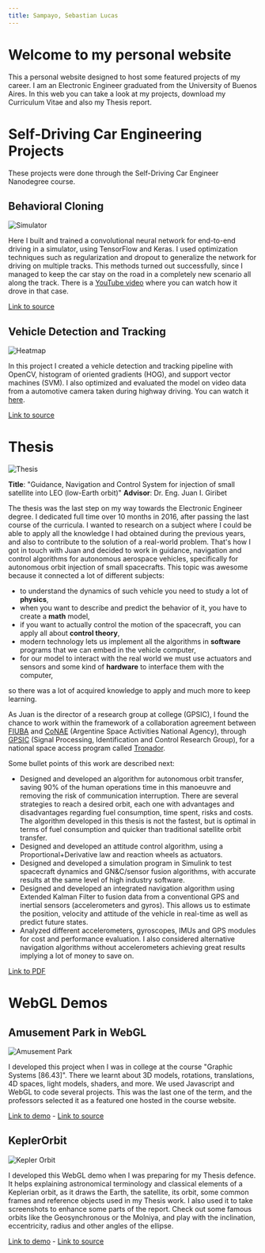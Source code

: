 ```yaml
---
title: Sampayo, Sebastian Lucas
---
```


[//]: # (Image References)
[behavioral]: ./imgs/behavioral.png
[vehicleDet]: ./imgs/vehicleDet.png
[thesis]: ./imgs/thesis.png
[amusement]: ./imgs/amusement.png
[kepler]: ./imgs/keplerOrbit.png


# Welcome to my personal website

This a personal website designed to host some featured projects of my career.
I am an Electronic Engineer graduated from the University of Buenos Aires.
In this web you can take a look at my projects, download my Curriculum Vitae and also my Thesis report.

# Self-Driving Car Engineering Projects

These projects were done through the Self-Driving Car Engineer Nanodegree course.

## Behavioral Cloning

![Simulator][behavioral]

Here I built and trained a convolutional neural network for end-to-end driving in a simulator, using TensorFlow and Keras. I used optimization techniques such as regularization and dropout to generalize the network for driving on multiple tracks. This methods turned out successfully, since I managed to keep the car stay on the road in a completely new scenario all along the track. There is a [YouTube video](https://youtu.be/xRBW0KxH8AY) where you can watch how it drove in that case.

[Link to source](https://github.com/sebastian-sampayo/Behavioral-Cloning-Project-Udacity)


## Vehicle Detection and Tracking

![Heatmap][vehicleDet]

In this project I created a vehicle detection and tracking pipeline with OpenCV, histogram of oriented gradients (HOG), and support vector machines (SVM). I also optimized and evaluated the model on video data from a automotive camera taken during highway driving. You can watch it [here](https://youtu.be/zxqPGv7t-no).

[Link to source](https://github.com/sebastian-sampayo/Vehicle-Detection-Udacity)


# Thesis

![Thesis][thesis]

**Title**: "Guidance, Navigation and Control System for injection of small satellite into LEO (low-Earth orbit)" 
**Advisor**: Dr. Eng. Juan I. Giribet

The thesis was the last step on my way towards the Electronic Engineer degree. I dedicated full time over 10 months in 2016, after passing the last course of the curricula. I wanted to research on a subject where I could be able to apply all the knowledge I had obtained during the previous years, and also to contribute to the solution of a real-world problem.
That's how I got in touch with Juan and decided to work in guidance, navigation and control algorithms for autonomous aerospace vehicles, specifically for autonomous orbit injection of small spacecrafts. This topic was awesome because it connected a lot of different subjects: 
- to understand the dynamics of such vehicle you need to study a lot of **physics**,
- when you want to describe and predict the behavior of it, you have to create a **math** model,
- if you want to actually control the motion of the spacecraft, you can apply all about **control theory**,
- modern technology lets us implement all the algorithms in **software** programs that we can embed in the vehicle computer,
- for our model to interact with the real world we must use actuators and sensors and some kind of **hardware** to interface them with the computer,

so there was a lot of acquired knowledge to apply and much more to keep learning.

As Juan is the director of a research group at college (GPSIC), I found the chance to work within the framework of a collaboration agreement between 
[FIUBA](http://www.fi.uba.ar/) and 
[CoNAE](http://www.conae.gob.ar/) 
(Argentine Space Activities National Agency), through 
[GPSIC](http://psic.fi.uba.ar/) 
(Signal Processing, Identification and Control Research Group), for a national space access program called [Tronador](http://www.conae.gov.ar/index.php/espanol/acceso-al-espacio/tronador-ii).

Some bullet points of this work are described next:
- Designed and developed an algorithm for autonomous orbit transfer, saving 90% of the human operations time in this manoeuvre and removing the risk of communication interruption. There are several strategies to reach a desired orbit, each one with advantages and disadvantages regarding fuel consumption, time spent, risks and costs. The algorithm developed in this thesis is not the fastest, but is optimal in terms of fuel consumption and quicker than traditional satellite orbit transfer.
- Designed and developed an attitude control algorithm, using a Proportional+Derivative law and reaction wheels as actuators.
- Designed and developed a simulation program in Simulink to test spacecraft dynamics and GN&C/sensor fusion algorithms, with accurate results at the same level of high industry software.
- Designed and developed an integrated navigation algorithm using Extended Kalman Filter to fusion data from a conventional GPS and inertial sensors (accelerometers and gyros). This allows us to estimate the position, velocity and attitude of the vehicle in real-time as well as predict future states.
- Analyzed different accelerometers, gyroscopes, IMUs and GPS modules for cost and performance evaluation. I also considered alternative navigation algorithms without accelerometers achieving great results implying a lot of money to save on.

[Link to PDF](Thesis/SLSampayo-Tesis_10Nov16.pdf)


# WebGL Demos

## Amusement Park in WebGL

![Amusement Park][amusement]

I developed this project when I was in college at the course "Graphic Systems [86.43]". There we learnt about 3D models, rotations, translations, 4D spaces, light models, shaders, and more. We used Javascript and WebGL to code several projects. This was the last one of the term, and the professors selected it as a featured one hosted in the course website. 

[Link to demo](AmusementPark/index-en.html) - [Link to source](https://github.com/sebastian-sampayo/FIUBA--86.43-Sistemas-Graficos/tree/master/TP2-Sampayo)


## KeplerOrbit

![Kepler Orbit][kepler]

I developed this WebGL demo when I was preparing for my Thesis defence. It helps explaining astronomical terminology and classical elements of a Keplerian orbit, as it draws the Earth, the satellite, its orbit, some common frames and reference objects used in my Thesis work. I also used it to take screenshots to enhance some parts of the report. Check out some famous orbits like the Geosynchronous or the Molniya, and play with the inclination, eccentricity, radius and other angles of the ellipse.

[Link to demo](KeplerOrbit/index.html) - [Link to source](https://github.com/sebastian-sampayo/KeplerOrbit)


